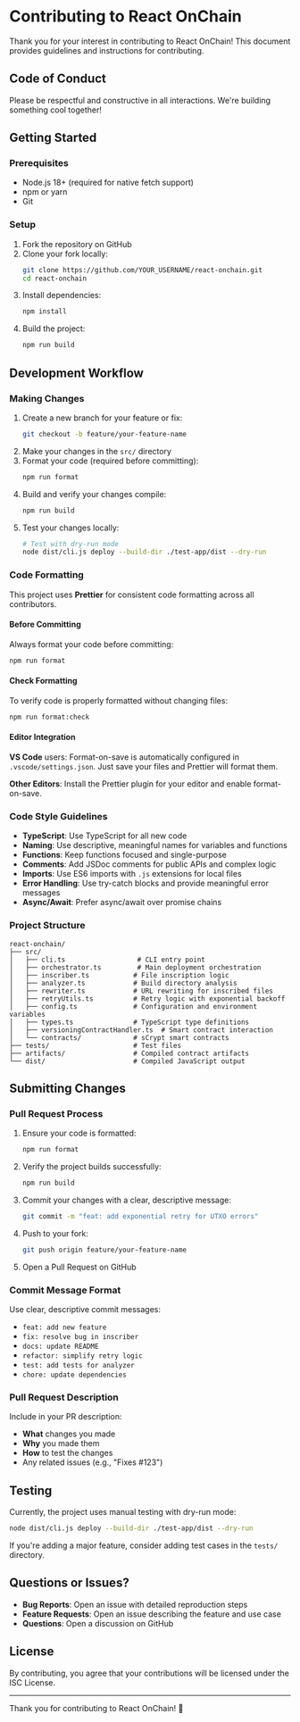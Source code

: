 # Contributing to React OnChain

Thank you for your interest in contributing to React OnChain! This document provides guidelines and instructions for contributing.

## Code of Conduct

Please be respectful and constructive in all interactions. We're building something cool together!

## Getting Started

### Prerequisites

- Node.js 18+ (required for native fetch support)
- npm or yarn
- Git

### Setup

1. Fork the repository on GitHub
2. Clone your fork locally:
   ```bash
   git clone https://github.com/YOUR_USERNAME/react-onchain.git
   cd react-onchain
   ```
3. Install dependencies:
   ```bash
   npm install
   ```
4. Build the project:
   ```bash
   npm run build
   ```

## Development Workflow

### Making Changes

1. Create a new branch for your feature or fix:
   ```bash
   git checkout -b feature/your-feature-name
   ```
2. Make your changes in the `src/` directory
3. Format your code (required before committing):
   ```bash
   npm run format
   ```
4. Build and verify your changes compile:
   ```bash
   npm run build
   ```
5. Test your changes locally:
   ```bash
   # Test with dry-run mode
   node dist/cli.js deploy --build-dir ./test-app/dist --dry-run
   ```

### Code Formatting

This project uses **Prettier** for consistent code formatting across all contributors.

#### Before Committing

Always format your code before committing:

```bash
npm run format
```

#### Check Formatting

To verify code is properly formatted without changing files:

```bash
npm run format:check
```

#### Editor Integration

**VS Code** users: Format-on-save is automatically configured in `.vscode/settings.json`. Just save your files and Prettier will format them.

**Other Editors**: Install the Prettier plugin for your editor and enable format-on-save.

### Code Style Guidelines

- **TypeScript**: Use TypeScript for all new code
- **Naming**: Use descriptive, meaningful names for variables and functions
- **Functions**: Keep functions focused and single-purpose
- **Comments**: Add JSDoc comments for public APIs and complex logic
- **Imports**: Use ES6 imports with `.js` extensions for local files
- **Error Handling**: Use try-catch blocks and provide meaningful error messages
- **Async/Await**: Prefer async/await over promise chains

### Project Structure

```
react-onchain/
├── src/
│   ├── cli.ts                  # CLI entry point
│   ├── orchestrator.ts         # Main deployment orchestration
│   ├── inscriber.ts           # File inscription logic
│   ├── analyzer.ts            # Build directory analysis
│   ├── rewriter.ts            # URL rewriting for inscribed files
│   ├── retryUtils.ts          # Retry logic with exponential backoff
│   ├── config.ts              # Configuration and environment variables
│   ├── types.ts               # TypeScript type definitions
│   ├── versioningContractHandler.ts  # Smart contract interaction
│   └── contracts/             # sCrypt smart contracts
├── tests/                     # Test files
├── artifacts/                 # Compiled contract artifacts
└── dist/                      # Compiled JavaScript output
```

## Submitting Changes

### Pull Request Process

1. Ensure your code is formatted:
   ```bash
   npm run format
   ```
2. Verify the project builds successfully:
   ```bash
   npm run build
   ```
3. Commit your changes with a clear, descriptive message:
   ```bash
   git commit -m "feat: add exponential retry for UTXO errors"
   ```
4. Push to your fork:
   ```bash
   git push origin feature/your-feature-name
   ```
5. Open a Pull Request on GitHub

### Commit Message Format

Use clear, descriptive commit messages:

- `feat: add new feature`
- `fix: resolve bug in inscriber`
- `docs: update README`
- `refactor: simplify retry logic`
- `test: add tests for analyzer`
- `chore: update dependencies`

### Pull Request Description

Include in your PR description:

- **What** changes you made
- **Why** you made them
- **How** to test the changes
- Any related issues (e.g., "Fixes #123")

## Testing

Currently, the project uses manual testing with dry-run mode:

```bash
node dist/cli.js deploy --build-dir ./test-app/dist --dry-run
```

If you're adding a major feature, consider adding test cases in the `tests/` directory.

## Questions or Issues?

- **Bug Reports**: Open an issue with detailed reproduction steps
- **Feature Requests**: Open an issue describing the feature and use case
- **Questions**: Open a discussion on GitHub

## License

By contributing, you agree that your contributions will be licensed under the ISC License.

---

Thank you for contributing to React OnChain! 🚀
